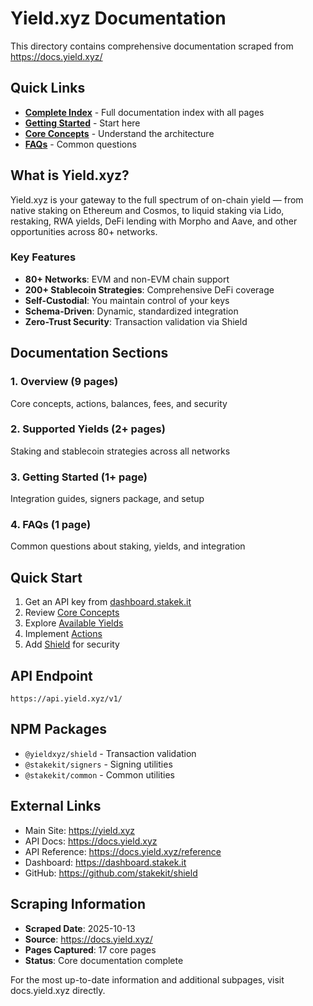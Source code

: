 # Yield.xyz Documentation

This directory contains comprehensive documentation scraped from https://docs.yield.xyz/

## Quick Links

- **[Complete Index](./INDEX.md)** - Full documentation index with all pages
- **[Getting Started](./overview/getting-started.md)** - Start here
- **[Core Concepts](./overview/core-concepts.md)** - Understand the architecture
- **[FAQs](./faqs/faqs.md)** - Common questions

## What is Yield.xyz?

Yield.xyz is your gateway to the full spectrum of on-chain yield — from native staking on Ethereum and Cosmos, to liquid staking via Lido, restaking, RWA yields, DeFi lending with Morpho and Aave, and other opportunities across 80+ networks.

### Key Features

- **80+ Networks**: EVM and non-EVM chain support
- **200+ Stablecoin Strategies**: Comprehensive DeFi coverage
- **Self-Custodial**: You maintain control of your keys
- **Schema-Driven**: Dynamic, standardized integration
- **Zero-Trust Security**: Transaction validation via Shield

## Documentation Sections

### 1. Overview (9 pages)
Core concepts, actions, balances, fees, and security

### 2. Supported Yields (2+ pages)
Staking and stablecoin strategies across all networks

### 3. Getting Started (1+ page)
Integration guides, signers package, and setup

### 4. FAQs (1 page)
Common questions about staking, yields, and integration

## Quick Start

1. Get an API key from [dashboard.stakek.it](https://dashboard.stakek.it/)
2. Review [Core Concepts](./overview/core-concepts.md)
3. Explore [Available Yields](./supported-yields/staking.md)
4. Implement [Actions](./overview/actions.md)
5. Add [Shield](./overview/shield.md) for security

## API Endpoint

```
https://api.yield.xyz/v1/
```

## NPM Packages

- `@yieldxyz/shield` - Transaction validation
- `@stakekit/signers` - Signing utilities
- `@stakekit/common` - Common utilities

## External Links

- Main Site: https://yield.xyz
- API Docs: https://docs.yield.xyz
- API Reference: https://docs.yield.xyz/reference
- Dashboard: https://dashboard.stakek.it
- GitHub: https://github.com/stakekit/shield

## Scraping Information

- **Scraped Date**: 2025-10-13
- **Source**: https://docs.yield.xyz/
- **Pages Captured**: 17 core pages
- **Status**: Core documentation complete

For the most up-to-date information and additional subpages, visit docs.yield.xyz directly.
